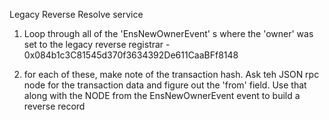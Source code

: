

Legacy Reverse Resolve service

1. Loop through all of the 'EnsNewOwnerEvent' s  where the 'owner' was set to the legacy reverse registrar -  0x084b1c3C81545d370f3634392De611CaaBFf8148

2. for each of these, make note of the transaction hash.   Ask teh JSON rpc node for the transaction data and figure out the 'from' field.  Use that along with the NODE from the EnsNewOwnerEvent event to build a reverse  record 

